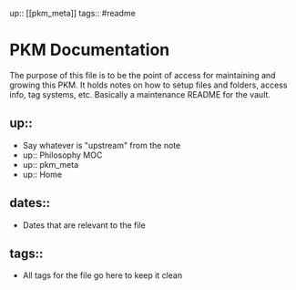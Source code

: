 up:: [[pkm_meta]]
tags:: #readme

# PKM Documentation

The purpose of this file is to be the point of access for maintaining and growing this PKM.
It holds notes on how to setup files and folders, access info, tag systems, etc.
Basically a maintenance README for the vault.

## up::

- Say whatever is "upstream" from the note
- up:: Philosophy MOC
- up:: pkm_meta
- up:: Home

## dates::

- Dates that are relevant to the file

## tags::

- All tags for the file go here to keep it clean
